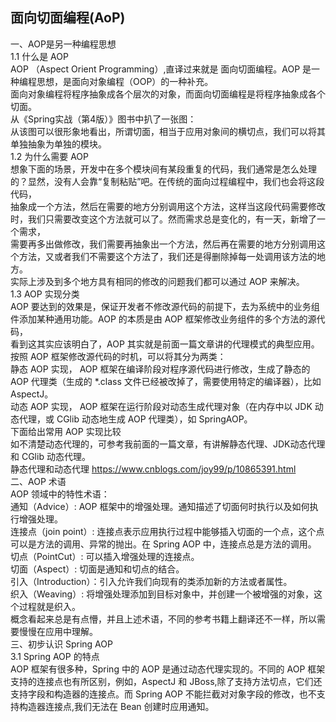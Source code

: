﻿## 面向切面编程(AoP)
一、AOP是另一种编程思想							
1.1 什么是 AOP							
AOP （Aspect Orient Programming）,直译过来就是 面向切面编程。AOP 是一种编程思想，是面向对象编程（OOP）的一种补充。							
面向对象编程将程序抽象成各个层次的对象，而面向切面编程是将程序抽象成各个切面。							
从《Spring实战（第4版）》图书中扒了一张图：												
从该图可以很形象地看出，所谓切面，相当于应用对象间的横切点，我们可以将其单独抽象为单独的模块。							
1.2 为什么需要 AOP							
想象下面的场景，开发中在多个模块间有某段重复的代码，我们通常是怎么处理的？显然，没有人会靠“复制粘贴”吧。在传统的面向过程编程中，我们也会将这段代码，							
抽象成一个方法，然后在需要的地方分别调用这个方法，这样当这段代码需要修改时，我们只需要改变这个方法就可以了。然而需求总是变化的，有一天，新增了一个需求，							
需要再多出做修改，我们需要再抽象出一个方法，然后再在需要的地方分别调用这个方法，又或者我们不需要这个方法了，我们还是得删除掉每一处调用该方法的地方。							
实际上涉及到多个地方具有相同的修改的问题我们都可以通过 AOP 来解决。							
1.3 AOP 实现分类							
AOP 要达到的效果是，保证开发者不修改源代码的前提下，去为系统中的业务组件添加某种通用功能。AOP 的本质是由 AOP 框架修改业务组件的多个方法的源代码，							
看到这其实应该明白了，AOP 其实就是前面一篇文章讲的代理模式的典型应用。按照 AOP 框架修改源代码的时机，可以将其分为两类：							
静态 AOP 实现， AOP 框架在编译阶段对程序源代码进行修改，生成了静态的 AOP 代理类（生成的 *.class 文件已经被改掉了，需要使用特定的编译器），比如 AspectJ。							
动态 AOP 实现， AOP 框架在运行阶段对动态生成代理对象（在内存中以 JDK 动态代理，或 CGlib 动态地生成 AOP 代理类），如 SpringAOP。							
下面给出常用 AOP 实现比较											
如不清楚动态代理的，可参考我前面的一篇文章，有讲解静态代理、JDK动态代理和 CGlib 动态代理。							
静态代理和动态代理 https://www.cnblogs.com/joy99/p/10865391.html							
二、AOP 术语							
AOP 领域中的特性术语：							
通知（Advice）: AOP 框架中的增强处理。通知描述了切面何时执行以及如何执行增强处理。							
连接点（join point）: 连接点表示应用执行过程中能够插入切面的一个点，这个点可以是方法的调用、异常的抛出。在 Spring AOP 中，连接点总是方法的调用。							
切点（PointCut）: 可以插入增强处理的连接点。							
切面（Aspect）: 切面是通知和切点的结合。							
引入（Introduction）：引入允许我们向现有的类添加新的方法或者属性。							
织入（Weaving）: 将增强处理添加到目标对象中，并创建一个被增强的对象，这个过程就是织入。							
概念看起来总是有点懵，并且上述术语，不同的参考书籍上翻译还不一样，所以需要慢慢在应用中理解。							
三、初步认识 Spring AOP							
3.1 Spring AOP 的特点							
AOP 框架有很多种，Spring 中的 AOP 是通过动态代理实现的。不同的 AOP 框架支持的连接点也有所区别，例如，AspectJ 和 JBoss,除了支持方法切点，它们还支持字段和构造器的连接点。而 Spring AOP 不能拦截对对象字段的修改，也不支持构造器连接点,我们无法在 Bean 创建时应用通知。							


